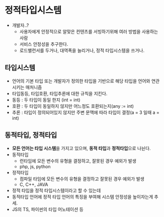 # 정적타입시스템
- 개발자..?
  - 사용자에게 안정적으로 알맞은 컨텐츠를 서빙하기위해 여러 방법을 사용하는 사람
  - 서비스 안정성을 추구한다.
  - 로드밸런서를 두거나, 대역폭을 늘리거나, 정적 타입시스템을 쓰거나.

## 타입시스템
  - 언어의 기본 타입 또는 개발자가 정의한 타입을 기반으로 해당 타입을 언어와 연관시키는 매처니즘
  - 타입동등, 타입호환, 타입추론에 대한 규칙을 지킨다.
  - 동등 : 두 타입이 동일 한지 (int = int)
  - 호환 : 두 타입이 동일하지 않지만 어느정도 호환되는지(any := int)
  - 추론 : 타입이 정의되어있지 않지만 주변 문맥에 따라 타입이 결정(a = 3 일때 a = int)

## 동적타입, 정적타입
  - **모든 언어는 타입 시스템**을 가지고 있으며, **동적 타입**과 **정적타입**으로 나뉜다.
  - 동적타입
    - 런타임에 모든 변수의 유형을 결정하고, 잘못된 경우 예외가 발생
    - php, js, python
  - 정적타입
    - 컴파일 타임에 모든 변수의 유형을 결정하고 잘못된 경우 예외가 발생
    - C, C++, JAVA
- 정적 타입을 정적 타입시스템이라고 할 수 있는데
- 동적타입 언어에 정적 타입 언어의 특징을 부여해 시스템 안정성을 높이자는게 추세.
- JS의 TS, 파이썬의 타입 어노테이션 등
